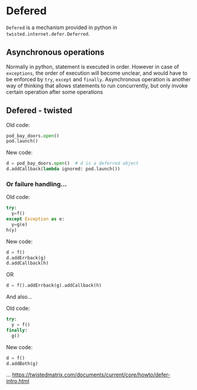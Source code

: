 # Defered

`Defered` is a mechanism provided in python in `twisted.internet.defer.Deferred`.

## Asynchronous operations

Normally in python, statement is executed in order. However in case of `exceptions`, the order of execution will become unclear, and would have to be enforced by `try`, `except` and `finally`. Asynchronous operation is another way of thinking that allows statements to run concurrently, but only invoke certain operation after some operations 

## Defered - twisted 

Old code:
```python
pod_bay_doors.open()
pod.launch()
```

New code:
```python
d = pod_bay_doors.open()  # d is a deferred object
d.addCallback(lambda ignored: pod.launch())
```

### Or failure handling...

Old code:
```python
try:
  y=f()
except Exception as e:
  y=g(e)
h(y)
```

New code:
```python
d = f()
d.addErrback(g)
d.addCallback(h)
```

OR

```python
d = f().addErrback(g).addCallback(h)
```

And also...

Old code:
```python
try:
  y = f()
finally:
  g()
```

New code:
```python
d = f()
d.addBoth(g)
```

... https://twistedmatrix.com/documents/current/core/howto/defer-intro.html
